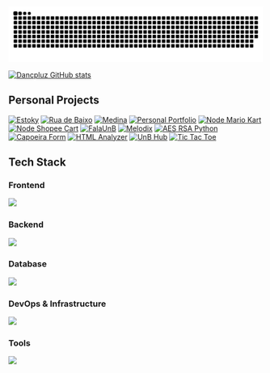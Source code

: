 <p align="center">
  <a href="#">
    <img src="https://raw.githubusercontent.com/dancpluz/dancpluz/refs/heads/output/github-contribution-grid-snake-dark.svg" title="🐍 These commits updates every 5 days!" alt="snake" />
   </a>
</p>

[![Dancpluz GitHub stats](https://github-readme-stats.vercel.app/api?username=dancpluz&theme=dark&show_icons=true&show=prs_merged,prs_merged_percentage&hide=contribs,issues)](https://github.com/dancpluz?tab=repositories)

## Personal Projects

[![Estoky](https://github-readme-stats.vercel.app/api/pin/?username=dancpluz&repo=estoky&theme=dark)](https://github.com/dancpluz/estoky)
[![Rua de Baixo](https://github-readme-stats.vercel.app/api/pin/?username=dancpluz&repo=ruadebaixo&theme=dark)](https://github.com/dancpluz/ruadebaixo)
[![Medina](https://github-readme-stats.vercel.app/api/pin/?username=dancpluz&repo=medina&theme=dark)](https://github.com/dancpluz/medina)
[![Personal Portfolio](https://github-readme-stats.vercel.app/api/pin/?username=dancpluz&repo=portfolio-dancpluz&theme=dark)](https://github.com/dancpluz/portfolio-dancpluz)
[![Node Mario Kart](https://github-readme-stats.vercel.app/api/pin/?username=dancpluz&repo=node-mario-kart&theme=dark)](https://github.com/dancpluz/node-mario-kart)
[![Node Shopee Cart](https://github-readme-stats.vercel.app/api/pin/?username=dancpluz&repo=node-shopee-cart&theme=dark)](https://github.com/dancpluz/node-shopee-cart)
[![FalaUnB](https://github-readme-stats.vercel.app/api/pin/?username=dancpluz&repo=falaunb&theme=dark)](https://github.com/dancpluz/falaunb)
[![Melodix](https://github-readme-stats.vercel.app/api/pin/?username=dancpluz&repo=melodix&theme=dark)](https://github.com/dancpluz/melodix)
[![AES RSA Python](https://github-readme-stats.vercel.app/api/pin/?username=dancpluz&repo=aes_rsa_python&theme=dark)](https://github.com/dancpluz/aes_rsa_python)
[![Capoeira Form](https://github-readme-stats.vercel.app/api/pin/?username=dancpluz&repo=capoeira-form&theme=dark)](https://github.com/dancpluz/capoeira-form)
[![HTML Analyzer](https://github-readme-stats.vercel.app/api/pin/?username=dancpluz&repo=html-analyzer&theme=dark)](https://github.com/dancpluz/html-analyzer)
[![UnB Hub](https://github-readme-stats.vercel.app/api/pin/?username=dancpluz&repo=unb-hub&theme=dark)](https://github.com/dancpluz/unb-hub)
[![Tic Tac Toe](https://github-readme-stats.vercel.app/api/pin/?username=dancpluz&repo=tic-tac-toe&theme=dark)](https://github.com/dancpluz/tic-tac-toe)

## Tech Stack

### Frontend
<p align="left">
  <a href="#">
    <img src="https://skillicons.dev/icons?i=ts,js,react,nextjs,tailwind,styledcomponents,threejs,html,css" />
  </a>
</p>

### Backend

<p align="left">
  <a href="#">
    <img src="https://skillicons.dev/icons?i=nodejs,py,java,cpp" />
  </a>
</p>

### Database

<p align="left">
  <a href="#">
    <img src="https://skillicons.dev/icons?i=postgresql,supabase,firebase" />
  </a>
</p>

### DevOps & Infrastructure

<p align="left">
  <a href="#">
    <img src="https://skillicons.dev/icons?i=docker,linux,vercel,aws" />
  </a>
</p>

### Tools
  
<p align="left">
  <a href="#">
    <img src="https://skillicons.dev/icons?i=git,github,figma,ps,ai,pr" />
  </a>
</p>
